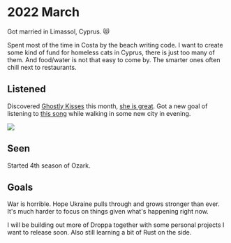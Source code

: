 # 2022 March

Got married in Limassol, Cyprus. 😻

Spent most of the time in Costa by the beach writing code. I want to create some kind of fund for homeless cats in Cyprus, there is just too many of them. And food/water is not that easy to come by. The smarter ones often chill next to restaurants.

## Listened

Discovered [Ghostly Kisses](https://open.spotify.com/artist/7EkzQPP0cgt2qCnXUg6PHj) this month, [she is great](https://open.spotify.com/track/0YRYs1HSkie0eZ02ON4euX). Got a new goal of listening to [this song](https://open.spotify.com/track/2k750ut7R7B2M2oWZtE2jC) while walking in some new city in evening.

![](https://i.imgur.com/xYQEhPM.png)

## Seen

Started 4th season of Ozark.

## Goals

War is horrible. Hope Ukraine pulls through and grows stronger than ever. It's much harder to focus on things given what's happening right now.

I will be building out more of Droppa together with some personal projects I want to release soon. Also still learning a bit of Rust on the side.

